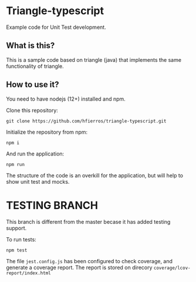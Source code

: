 # Triangle-typescript

Example code for Unit Test development. 

## What is this? 

This is a sample code based on triangle (java) that implements the same functionality of triangle. 

## How to use it? 

You need to have nodejs (12+) installed and npm. 

Clone this repository: 

```
git clone https://github.com/hfierros/triangle-typescript.git
```

Initialize the repository from npm: 

```
npm i
```

And run the application: 

```
npm run 
```

The structure of the code is an overkill for the application, but will help to show unit test and mocks. 

# TESTING BRANCH

This branch is different from the master becase it has added testing support. 

To run tests: 
```
npm test
```

The file `jest.config.js` has been configured to check coverage, and generate a coverage report. 
The report is stored on direcory `coverage/lcov-report/index.html`


